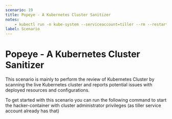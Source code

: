 ```yaml
---
scenario: 19
title: Popeye - A Kubernetes Cluster Sanitizer
notes:
    - kubectl run -n kube-system --serviceaccount=tiller --rm --restart=Never -it --image=madhuakula/hacker-container -- bash
label: Scenario
---
```


# Popeye - A Kubernetes Cluster Sanitizer

This scenario is mainly to perform the review of Kubernetes Cluster by scanning the live Kubernetes cluster and reports potential issues with deployed resources and configurations.

To get started with this scenario you can run the following command to start the hacker-container with cluster administrator privileges (as tiller service account already has that) 
